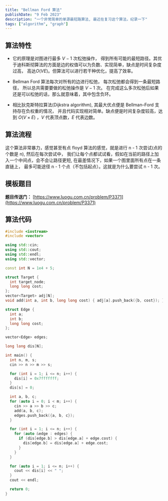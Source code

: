 ```yaml
---
title: "Bellman Ford 算法"
publishDate: "9 Feb 2023"
description: "一个非常简单的单源最短路算法, 最近在复习这个算法，纪录一下"
tags: ["algorithm", "graph"]
---
```


## 算法特性

- 它的原理是对图进行最多 $V-1$ 次松弛操作，
  得到所有可能的最短路径。其优于迪科斯彻算法的方面是边的权值可以为负数、实现简单，缺点是时间复杂度过高，
  高达$O(VE)$。但算法可以进行若干种优化，提高了效率。

- Bellman Ford 算法每次对所有的边进行松弛，
  每次松弛都会得到一条最短路径，
  所以总共需要要做的松弛操作是 $V - 1$ 次。
  在完成这么多次松弛后如果还是可以松弛的话，那么就意味着，其中包含负环。

- 相比狄克斯特拉算法(Dijkstra algorithm),
  其最大优点便是 Bellman–Ford 支持存在负权重的情况，
  并且代码实现相对简单。缺点便是时间复杂度较高，达到 $O(V \times E)$ ，$V$ 代表顶点数，$E$ 代表边数。

## 算法流程

这个算法非常暴力，感觉甚至有点 floyd 算法的感觉，就是进行 n - 1 次尝试(点的个数是 n), 然后在每次尝试中，
我们让每个点都试试看，假如在当前的路径上加入一个中间点，会不会让路径更短, 在最差情况下，如果一个图里面所有点在一条直链上，
最多可能途径 n - 1 个点（不包括起点）。这就是为什么要尝试 n - 1 次。

## 模板题目

**题目传送门：** [https://www.luogu.com.cn/problem/P3371](https://www.luogu.com.cn/problem/P3371)

## 算法代码

```cpp
#include <iostream>
#include <vector>

using std::cin;
using std::cout;
using std::endl;
using std::vector;

const int N = 1e4 + 5;

struct Target {
  int target_node;
  long long cost;
};
vector<Target> adj[N];
void add(int a, int b, long long cost) { adj[a].push_back({b, cost}); }

struct Edge {
  int a;
  int b;
  long long cost;
};

vector<Edge> edges;

long long dis[N];

int main() {
  int n, m, s;
  cin >> n >> m >> s;

  for (int i = 1; i <= n; i++) {
    dis[i] = 0x7fffffff;
  }
  dis[s] = 0;

  int a, b, c;
  for (auto i = 0; i < m; i++) {
    cin >> a >> b >> c;
    add(a, b, c);
    edges.push_back({a, b, c});
  }

  for (int i = 1; i <= n; i++) {
    for (auto &edge : edges) {
      if (dis[edge.b] > dis[edge.a] + edge.cost) {
        dis[edge.b] = dis[edge.a] + edge.cost;
      }
    }
  }

  for (auto i = 1; i <= n; i++) {
    cout << dis[i] << " ";
  }
  cout << endl;

  return 0;
}
```
